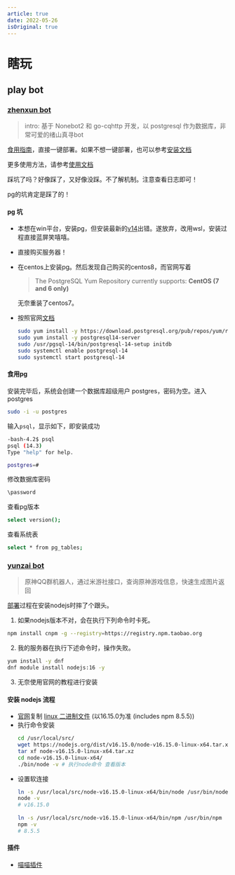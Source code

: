 ```yaml
---
article: true
date: 2022-05-26
isOriginal: true
---
```


# 瞎玩

## play bot

### [zhenxun bot](https://github.com/HibiKier/zhenxun_bot)

> intro: 基于 Nonebot2 和 go-cqhttp 开发，以 postgresql 作为数据库，非常可爱的绪山真寻bot

[食用指南](https://github.com/DrAugus/zhenxun_bot/tree/augus)，直接一键部署。如果不想一键部署，也可以参考[安装文档](https://hibikier.github.io/zhenxun_bot/docs/installation_doc/)

更多使用方法，请参考[使用文档](https://hibikier.github.io/zhenxun_bot/docs/help_doc/)

踩坑了吗？好像踩了，又好像没踩。不了解机制。注意查看日志即可！

pg的坑肯定是踩了的！

#### pg 坑

* 本想在win平台，安装pg，但安装最新的[v14](https://www.enterprisedb.com/downloads/postgres-postgresql-downloads)出错。遂放弃，改用wsl，安装过程直接蓝屏笑嘻嘻。
* 直接购买服务器！
* 在centos上安装pg。然后发现自己购买的centos8，而官网写着
  > The PostgreSQL Yum Repository currently supports: **CentOS (7 and 6 only)**

  无奈重装了centos7。
* 按照官网[文档](https://www.postgresql.org/download/linux/redhat/)
  ```bash
  sudo yum install -y https://download.postgresql.org/pub/repos/yum/reporpms/EL-7-x86_64/pgdg-redhat-repo-latest.noarch.rpm
  sudo yum install -y postgresql14-server
  sudo /usr/pgsql-14/bin/postgresql-14-setup initdb
  sudo systemctl enable postgresql-14
  sudo systemctl start postgresql-14
  ```

#### 食用pg

安装完毕后，系统会创建一个数据库超级用户 postgres，密码为空。进入 postgres

```bash
sudo -i -u postgres
```

输入`psql`，显示如下，即安装成功

```bash
-bash-4.2$ psql
psql (14.3)
Type "help" for help.

postgres=# 
```

修改数据库密码

```bash
\password
```

查看pg版本

```bash
select version();
```

查看系统表

```bash
select * from pg_tables;
```

### [yunzai bot](https://github.com/Le-niao/Yunzai-Bot)

> 原神QQ群机器人，通过米游社接口，查询原神游戏信息，快速生成图片返回

[部署](https://github.com/Le-niao/Yunzai-Bot/issues/3)过程在安装nodejs时摔了个跟头。

1. 如果nodejs版本不对，会在执行下列命令时卡死。

  ```bash
  npm install cnpm -g --registry=https://registry.npm.taobao.org
  ```

2. 我的服务器在执行下述命令时，操作失败。

  ```bash
  yum install -y dnf
  dnf module install nodejs:16 -y
  ```

3. 无奈使用官网的教程进行安装

#### 安装 nodejs 流程

- [官网](https://nodejs.org/en/download/)复制 [linux 二进制文件](https://nodejs.org/dist/v16.15.0/node-v16.15.0-linux-x64.tar.xz) (以16.15.0为准 (includes npm 8.5.5))
- 执行命令安装
  ```bash
  cd /usr/local/src/
  wget https://nodejs.org/dist/v16.15.0/node-v16.15.0-linux-x64.tar.xz
  tar xf node-v16.15.0-linux-x64.tar.xz
  cd node-v16.15.0-linux-x64/
  ./bin/node -v # 执行node命令 查看版本
  ```
- 设置软连接
  ```bash
  ln -s /usr/local/src/node-v16.15.0-linux-x64/bin/node /usr/bin/node
  node -v
  # v16.15.0
    
  ln -s /usr/local/src/node-v16.15.0-linux-x64/bin/npm /usr/bin/npm
  npm -v
  # 8.5.5
  ```

#### 插件

- [喵喵插件](https://github.com/yoimiya-kokomi/miao-plugin)

